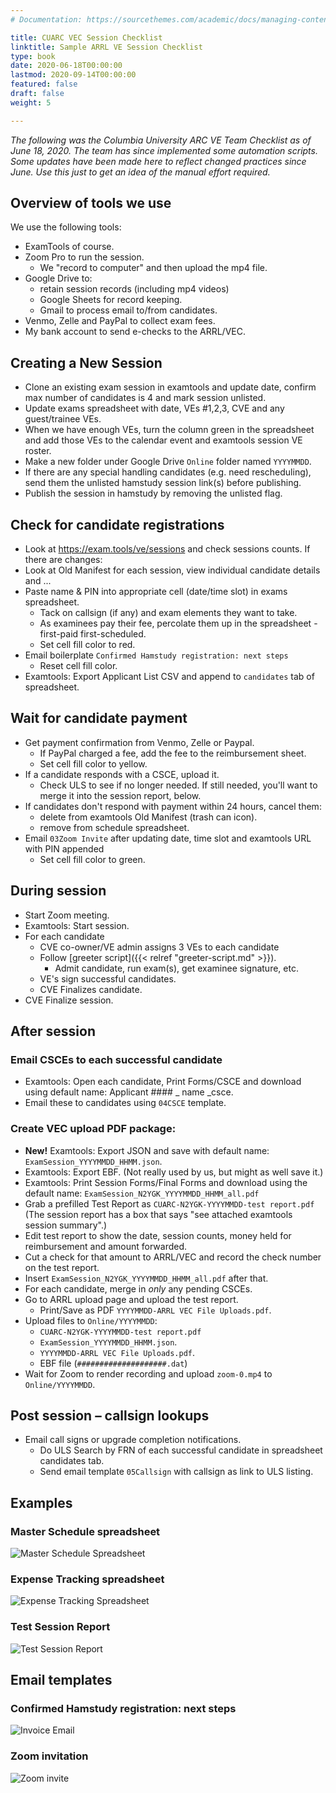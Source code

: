 ```yaml
---
# Documentation: https://sourcethemes.com/academic/docs/managing-content/

title: CUARC VEC Session Checklist
linktitle: Sample ARRL VE Session Checklist
type: book
date: 2020-06-18T00:00:00
lastmod: 2020-09-14T00:00:00
featured: false
draft: false
weight: 5

---
```

_The following was the Columbia University ARC VE Team Checklist as of June 18, 2020.
The team has since implemented some automation scripts. Some updates have been made here
to reflect changed practices since June. Use this just to get an idea of the manual effort required._

## Overview of tools we use

We use the following tools:
* ExamTools of course.
* Zoom Pro to run the session.
  * We "record to computer" and then upload the mp4 file.
* Google Drive to:
  * retain session records (including mp4 videos)
  * Google Sheets for record keeping.
  * Gmail to process email to/from candidates.
* Venmo, Zelle and PayPal to collect exam fees.
* My bank account to send e-checks to the ARRL/VEC.
  
## Creating a New Session

* Clone an existing exam session in examtools and update date, confirm max number of candidates is 4
and mark session unlisted.
* Update exams spreadsheet with date, VEs #1,2,3, CVE and any guest/trainee VEs.
* When we have enough VEs, turn the column green in the spreadsheet and add those VEs to the calendar event
and examtools session VE roster.
* Make a new folder under Google Drive `Online` folder named `YYYYMMDD`.
* If there are any special handling candidates (e.g. need rescheduling),
send them the unlisted hamstudy session link(s) before publishing.
* Publish the session in hamstudy by removing the unlisted flag.

## Check for candidate registrations
* Look at https://exam.tools/ve/sessions and check sessions counts. If there are changes:
* Look at Old Manifest for each session, view individual candidate details and ...
* Paste name & PIN into appropriate cell (date/time slot) in exams spreadsheet.
  * Tack on callsign (if any) and exam elements they want to take.
  * As examinees pay their fee, percolate them up in the spreadsheet - first-paid first-scheduled. 
  * Set cell fill color to red.
* Email boilerplate `Confirmed Hamstudy registration: next steps` 
  * Reset cell fill color. 
* Examtools: Export Applicant List CSV and append to `candidates` tab of spreadsheet.

## Wait for candidate payment
* Get payment confirmation from Venmo, Zelle or Paypal.
  * If PayPal charged a fee, add the fee to the reimbursement sheet.
  * Set cell fill color to yellow.
* If a candidate responds with a CSCE, upload it.
  * Check ULS to see if no longer needed. If still needed, you'll want to merge it into the session report, below.
* If candidates don't respond with payment within 24 hours, cancel them:
  * delete from examtools Old Manifest (trash can icon).
  * remove from schedule spreadsheet.
* Email `03Zoom Invite` after updating date, time slot and examtools URL with PIN appended
  * Set cell fill color to green. 

## During session
* Start Zoom meeting.
* Examtools: Start session.
* For each candidate
  * CVE co-owner/VE admin assigns 3 VEs to each candidate 
  * Follow [greeter script]({{< relref "greeter-script.md" >}}).
    * Admit candidate, run exam(s), get examinee signature, etc. 
  * VE's sign successful candidates. 
  * CVE Finalizes candidate.
* CVE Finalize session. 

## After session
### Email CSCEs to each successful candidate 
* Examtools: Open each candidate, Print Forms/CSCE and download using default name: Applicant #### _ name _csce. 
* Email these to candidates using `04CSCE` template. 

### Create VEC upload PDF package: 
* **New!** Examtools: Export JSON and save with default name: `ExamSession_YYYYMMDD_HHMM.json`.
* Examtools: Export EBF. (Not really used by us, but might as well save it.)
* Examtools: Print Session Forms/Final Forms and download using the default name:
  `ExamSession_N2YGK_YYYYMMDD_HHMM_all.pdf`
* Grab a prefilled Test Report as `CUARC-N2YGK-YYYYMMDD-test report.pdf`
  (The session report has a box that says "see attached examtools session summary".) 
* Edit test report to show the date, session counts, money held for reimbursement and amount forwarded. 
* Cut a check for that amount to ARRL/VEC and record the check number on the test report. 
* Insert `ExamSession_N2YGK_YYYYMMDD_HHMM_all.pdf` after that.
* For each candidate, merge in *only* any pending CSCEs.
* Go to ARRL upload page and upload the test report. 
  * Print/Save as PDF `YYYYMMDD-ARRL VEC File Uploads.pdf`.
* Upload files to `Online/YYYYMMDD`:
  * `CUARC-N2YGK-YYYYMMDD-test report.pdf`
  * `ExamSession_YYYYMMDD_HHMM.json`.
  * `YYYYMMDD-ARRL VEC File Uploads.pdf`.
  * EBF file (`####################.dat`)
* Wait for Zoom to render recording and upload `zoom-0.mp4` to `Online/YYYYMMDD`.

## Post session – callsign lookups
* Email call signs or upgrade completion notifications.
  * Do ULS Search by FRN of each successful candidate in spreadsheet candidates tab. 
  * Send email template `05Callsign` with callsign as link to ULS listing. 


## Examples

### Master Schedule spreadsheet

![Master Schedule Spreadsheet](../schedule.png)

### Expense Tracking spreadsheet

![Expense Tracking Spreadsheet](../expenses.png)

### Test Session Report

![Test Session Report](../test-report.png)

## Email templates

### Confirmed Hamstudy registration: next steps

![Invoice Email](../invoice.png)

### Zoom invitation

![Zoom invite](../invite.png)



